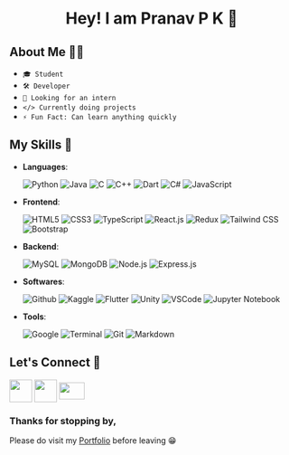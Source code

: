 <h1 align='center'>Hey! I am Pranav P K 👋</h1>

## About Me 👨‍💻
  - `🎓 Student`
  - `🛠️ Developer`
  - `👀 Looking for an intern`
  - `</> Currently doing projects`  
  - `⚡ Fun Fact: Can learn anything quickly`


## My Skills 💪

- **Languages**: <br>

  ![Python](https://img.shields.io/badge/Python-14354C?style=for-the-badge&logo=python&logoColor=white)
  ![Java](https://img.shields.io/badge/Java-ED8B00?style=for-the-badge&logo=openjdk&logoColor=white)
  ![C](https://img.shields.io/badge/C-00599C?style=for-the-badge&logo=c&logoColor=white)
  ![C++](https://img.shields.io/badge/C%2B%2B-00599C?style=for-the-badge&logo=c%2B%2B&logoColor=white)
  ![Dart](https://img.shields.io/badge/Dart-0175C2?style=for-the-badge&logo=dart&logoColor=white)
  ![C#](https://img.shields.io/badge/C%23-239120?style=for-the-badge&logo=c-sharp&logoColor=white)
  ![JavaScript](https://img.shields.io/badge/JavaScript-F7DF1E?style=for-the-badge&logo=javascript&logoColor=black)
  <br>
  
- **Frontend**: <br>

  ![HTML5](https://img.shields.io/badge/HTML5-E34F26?style=for-the-badge&logo=html5&logoColor=white)
  ![CSS3](https://img.shields.io/badge/CSS3-1572B6?style=for-the-badge&logo=css3&logoColor=white)
  ![TypeScript](https://img.shields.io/badge/TypeScript-007ACC?style=for-the-badge&logo=typescript&logoColor=white)
  ![React.js](https://img.shields.io/badge/React-20232A?style=for-the-badge&logo=react&logoColor=61DAFB)
  ![Redux](https://img.shields.io/badge/Redux-593D88?style=for-the-badge&logo=redux&logoColor=white)
  ![Tailwind CSS](https://img.shields.io/badge/Tailwind_CSS-38B2AC?style=for-the-badge&logo=tailwind-css&logoColor=white)
  ![Bootstrap](https://img.shields.io/badge/Bootstrap-563D7C?style=for-the-badge&logo=bootstrap&logoColor=white)
  <br>

- **Backend**: <br>

  ![MySQL](https://img.shields.io/badge/MySQL-005C84?style=for-the-badge&logo=mysql&logoColor=white)
  ![MongoDB](https://img.shields.io/badge/MongoDB-4EA94B?style=for-the-badge&logo=mongodb&logoColor=white)
  ![Node.js](https://img.shields.io/badge/Node.js-43853D?style=for-the-badge&logo=node.js&logoColor=white)
  ![Express.js](https://img.shields.io/badge/Express.js-404D59?style=for-the-badge)
  <br>

- **Softwares**: <br>

  ![Github](https://img.shields.io/badge/GitHub-100000?style=for-the-badge&logo=github&logoColor=white)
  ![Kaggle](https://img.shields.io/badge/Kaggle-20BEFF?style=for-the-badge&logo=Kaggle&logoColor=white)
  ![Flutter](https://img.shields.io/badge/Flutter-02569B?style=for-the-badge&logo=flutter&logoColor=white)
  ![Unity](https://img.shields.io/badge/Unity-100000?style=for-the-badge&logo=unity&logoColor=white)
  ![VSCode](https://img.shields.io/badge/Visual_Studio_Code-0078D4?style=for-the-badge&logo=visual%20studio%20code&logoColor=white)
  ![Jupyter Notebook](https://img.shields.io/badge/jupyter-%23FA0F00.svg?style=for-the-badge&logo=jupyter&logoColor=white)
  <br>

- **Tools**: <br>

  ![Google](https://img.shields.io/badge/google-%234285F4.svg?style=for-the-badge&logo=google&logoColor=white)
  ![Terminal](https://img.shields.io/badge/terminal-4D4D4D?style=for-the-badge&logo=windows%20terminal&logoColor=white)
  ![Git](https://img.shields.io/badge/GIT-E44C30?style=for-the-badge&logo=git&logoColor=white)
  ![Markdown](https://img.shields.io/badge/Markdown-000000?style=for-the-badge&logo=markdown&logoColor=white)
  <br>


## Let's Connect 🤝

  <a href="https://github.com/Pranav-P-K" target="blank"><img align="center" src="https://github.githubassets.com/assets/GitHub-Mark-ea2971cee799.png" heigth=30px width=40px></img></a>
  <a href="https://www.linkedin.com/in/pranavpk6/" target="blank"><img align="center" src="https://static-00.iconduck.com/assets.00/linkedin-icon-2048x2048-ya5g47j2.png" heigth=30px width=40px></img></a>
  <a href="mailto:pranavpk1519@gmail.com" target="blank"><img align="center" src="https://www.logo.wine/a/logo/Gmail/Gmail-Logo.wine.svg" height=30px width=45px></img></a>
    
### Thanks for stopping by, 
Please do visit my <a href="https://personal-portfolio-wheat-sigma.vercel.app/">Portfolio</a> before leaving 😁
